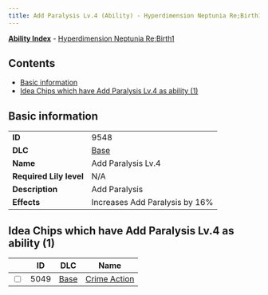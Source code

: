 ```yaml
---
title: Add Paralysis Lv.4 (Ability) - Hyperdimension Neptunia Re;Birth1
---
```


[**Ability Index**](/neptunia/rb1/ability/index.html) - [Hyperdimension Neptunia Re;Birth1](/neptunia/rb1)

## Contents

- [Basic information](#basic-information)
- [Idea Chips which have Add Paralysis Lv.4 as ability (1)](#idea-chips-which-have-add-paralysis-lv4-as-ability-1)

## Basic information

|   |   |
| -- | -- |
| **ID** | 9548
**DLC** | [Base](/neptunia/rb1/dlc/1-base.html)
**Name** | Add Paralysis Lv.4
**Required Lily level** | N/A
**Description** | Add Paralysis
**Effects** | Increases Add Paralysis by 16% |


## Idea Chips which have Add Paralysis Lv.4 as ability (1)

|    | ID | DLC | Name |
| -- | -- | --- | ---- |
| <input type="checkbox" id="rb1-item-1-5049" class="trackbox" /> | 5049 | [Base](/neptunia/rb1/dlc/1-base.html) | [Crime Action](/neptunia/rb1/item/1-5049-crime-action.html) |
